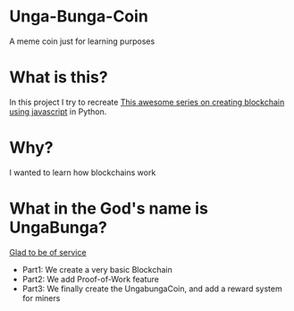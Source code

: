 # Unga-Bunga-Coin
A meme coin just for learning purposes

# What is this?
In this project I try to recreate [This awesome series on creating blockchain using javascript](https://www.youtube.com/watch?v=zVqczFZr124&list=PLzvRQMJ9HDiTqZmbtFisdXFxul5k0F-Q4) in Python.

# Why?

I wanted to learn how blockchains work

# What in the God's name is UngaBunga?

[Glad to be of service](https://knowyourmeme.com/memes/confused-unga-bunga)

- Part1: We create a very basic Blockchain
- Part2: We add Proof-of-Work feature
- Part3: We finally create the UngabungaCoin, and add a reward system for miners
